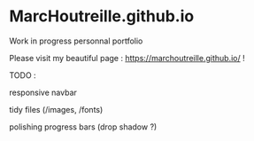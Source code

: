 # MarcHoutreille.github.io
Work in progress personnal portfolio

Please visit my beautiful page : https://marchoutreille.github.io/ ! 

TODO : 

responsive navbar

tidy files (/images, /fonts)

polishing progress bars (drop shadow ?)
